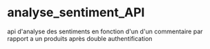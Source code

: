 # analyse_sentiment_API
api d'analyse des sentiments en fonction d'un d'un commentaire par rapport a  un produits après double authentification
